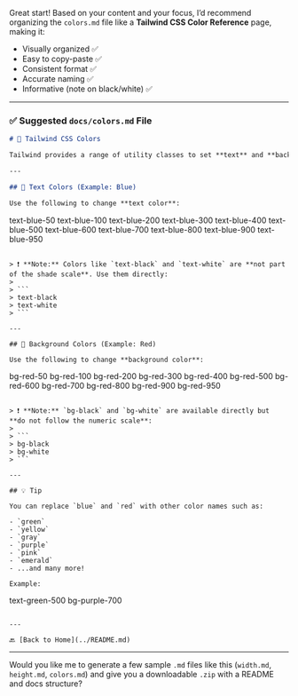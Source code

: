 Great start! Based on your content and your focus, I’d recommend organizing the `colors.md` file like a **Tailwind CSS Color Reference** page, making it:

* Visually organized ✅
* Easy to copy-paste ✅
* Consistent format ✅
* Accurate naming ✅
* Informative (note on black/white) ✅

---

### ✅ Suggested `docs/colors.md` File

```markdown
# 🎨 Tailwind CSS Colors

Tailwind provides a range of utility classes to set **text** and **background** colors. Below are some commonly used color examples.

---

## 📝 Text Colors (Example: Blue)

Use the following to change **text color**:

```

text-blue-50
text-blue-100
text-blue-200
text-blue-300
text-blue-400
text-blue-500
text-blue-600
text-blue-700
text-blue-800
text-blue-900
text-blue-950

````

> ❗ **Note:** Colors like `text-black` and `text-white` are **not part of the shade scale**. Use them directly:
>
> ```
> text-black
> text-white
> ```

---

## 🧱 Background Colors (Example: Red)

Use the following to change **background color**:

````

bg-red-50
bg-red-100
bg-red-200
bg-red-300
bg-red-400
bg-red-500
bg-red-600
bg-red-700
bg-red-800
bg-red-900
bg-red-950

````

> ❗ **Note:** `bg-black` and `bg-white` are available directly but **do not follow the numeric scale**:
>
> ```
> bg-black
> bg-white
> ```

---

## 💡 Tip

You can replace `blue` and `red` with other color names such as:

- `green`
- `yellow`
- `gray`
- `purple`
- `pink`
- `emerald`
- ...and many more!

Example:
````

text-green-500
bg-purple-700

```

---

🔙 [Back to Home](../README.md)
```

---

Would you like me to generate a few sample `.md` files like this (`width.md`, `height.md`, `colors.md`) and give you a downloadable `.zip` with a README and docs structure?
